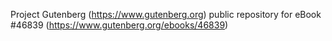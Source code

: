Project Gutenberg (https://www.gutenberg.org) public repository for eBook #46839 (https://www.gutenberg.org/ebooks/46839)
